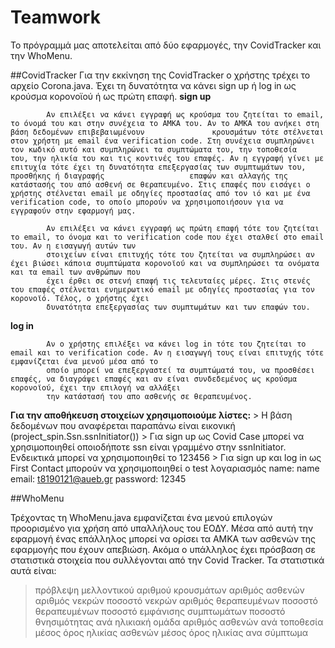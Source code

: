 # Teamwork
Το πρόγραμμά μας αποτελείται από δύο εφαρμογές, την CovidTracker και την WhoMenu. 

##CovidTracker
Για την εκκίνηση της CovidTracker ο χρήστης τρέχει το αρχείο Corona.java. Έχει τη δυνατότητα να κάνει sign up ή log in ως κρούσμα κορονοϊού ή ως πρώτη επαφή. 
**sign up** 

            Αν επιλέξει να κάνει εγγραφή ως κρούσμα του ζητείται το email, το όνομά του και στην συνέχεια το ΑΜΚΑ του. Αν το ΑΜΚΑ του ανήκει στη βάση δεδομένων επιβεβαιωμένουν               κρουσμάτων τότε στέλνεται στον χρήστη με email ένα verification code. Στη συνέχεια συμπληρώνει τον κωδικό αυτό και συμπληρώνει τα συμπτώματα του, την τοποθεσία                   του, την ηλικία του και τις κοντινές του επαφές. Αν η εγγραφή γίνει με επιτυχία τότε έχει τη δυνατότητα επεξεργασίας των συμπτωμάτων του, προσθήκης ή διαγραφής                   επαφών και αλλαγής της κατάστασής του από ασθενή σε θεραπευμένο. Στις επαφές που εισάγει ο χρήστης στέλνεται email με οδηγίες προστασίας από τον ιό και με ένα                   verification code, το οποίο μπορούν να χρησιμοποιήσουν για να εγγραφούν στην εφαρμογή μας.

            Αν επιλέξει να κάνει εγγραφή ως πρώτη επαφή τότε του ζητείται το email, το όνομα και το verification code που έχει σταλθεί στο email του. Αν η εισαγωγή αυτών των
            στοιχείων είναι επιτυχής τότε του ζητείται να συμπληρώσει αν έχει βιώσει κάποια συμπτώματα κορονοϊού και να συμπληρώσει τα ονόματα και τα email των ανθρώπων που 
            έχει έρθει σε στενή επαφή τις τελευταίες μέρες. Στις στενές του επαφές στέλνεται ενημερωτικό email με οδηγίες προστασίας για τον κορονοϊό. Τέλος, ο χρήστης έχει 
            δυνατότητα επεξεργασίας των συμπτωμάτων και των επαφών του.
            
**log in** 

            Αν ο χρήστης επιλέξει να κάνει log in τότε του ζητείται το email και το verification code. Αν η εισαγωγή τους είναι επιτυχής τότε εμφανίζεται ένα μενού μέσα από το 
            οποίο μπορεί να επεξεργαστεί τα συμπτώματά του, να προσθέσει επαφές, να διαγράψει επαφές και αν είναι συνδεδεμένος ως κρούσμα κορονοϊού, έχει την επιλογή να αλλάξει 
            την κατάστασή του απο ασθενής σε θεραπευμένος.

**Για την αποθήκευση στοιχείων χρησιμοποιούμε λίστες:** > Η βάση δεδομένων που αναφέρεται παραπάνω είναι εικονική (project_spin.Ssn.ssnInitiator())
                                                        > Για sign up ως Covid Case μπορεί να χρησιμοποιηθεί οποιοδήποτε ssn είναι γραμμένο στην ssnInitiator. Ενδεικτικά
                                                          μπορεί να χρησιμοποιηθεί το 123456
                                                        > Για sign up και log in ως First Contact μπορούν να χρησιμοποιηθεί ο test λογαριασμός name: name
                                                                                                                                               email: t8190121@aueb.gr
                                                                                                                                               password: 12345
                                                                                                                                              
 ##WhoMenu
 
Τρέχοντας τη WhoMenu.java εμφανίζεται ένα μενού επιλογών προορισμένο για χρήση από υπαλλήλους του ΕΟΔΥ. Μέσα από αυτή την εφαρμογή ένας επάλληλος μπορεί να ορίσει τα ΑΜΚΑ των ασθενών της εφαρμογής που έχουν απεβιώση. Ακόμα ο υπάλληλος έχει πρόσβαση σε στατιστικά στοιχεία που συλλέγονται από την Covid Tracker. Τα στατιστικά αυτά είναι:
 
 >πρόβλεψη μελλοντικού αριθμού κρουσμάτων
 >αριθμός ασθενών
 >αριθμός νεκρών
 >ποσοστό νεκρών
 >αριθμός θεραπευμένων
 >ποσοστό θεραπευμένων
 >ποσοστό εμφάνισης συμπτωμάτων
 >ποσοστό θνησιμότητας ανά ηλικιακή ομάδα
 >αριθμός ασθενών ανά τοποθεσία
 >μέσος όρος ηλικίας ασθενών
 >μέσος όρος ηλικίας ανα σύμπτωμα
 
 
